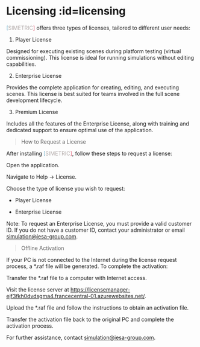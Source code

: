 # Licensing :id=licensing

<font color="#70aec9">[</font><font color="#b2aaa9" typeface='Roboto'>SIMETRIC</font><font color="#df5e75">]</font> offers three types of licenses, tailored to different user needs:

1. Player License

Designed for executing existing scenes during platform testing (virtual commissioning). This license is ideal for running simulations without editing capabilities.

2. Enterprise License

Provides the complete application for creating, editing, and executing scenes. This license is best suited for teams involved in the full scene development lifecycle.

3. Premium License

Includes all the features of the Enterprise License, along with training and dedicated support to ensure optimal use of the application.

>How to Request a License

After installing <font color="#70aec9">[</font><font color="#b2aaa9" typeface='Roboto'>SIMETRIC</font><font color="#df5e75">]</font>, follow these steps to request a license:

Open the application.

Navigate to Help -> License.

Choose the type of license you wish to request:

* Player License

* Enterprise License

Note: To request an Enterprise License, you must provide a valid customer ID. If you do not have a customer ID, contact your administrator or email simulation@iesa-group.com.

>Offline Activation

If your PC is not connected to the Internet during the license request process, a *.raf file will be generated. To complete the activation:

Transfer the *.raf file to a computer with Internet access.

Visit the license server at https://licensemanager-ejf3fkh0dvdsgma4.francecentral-01.azurewebsites.net/.

Upload the *.raf file and follow the instructions to obtain an activation file.

Transfer the activation file back to the original PC and complete the activation process.

For further assistance, contact simulation@iesa-group.com.

